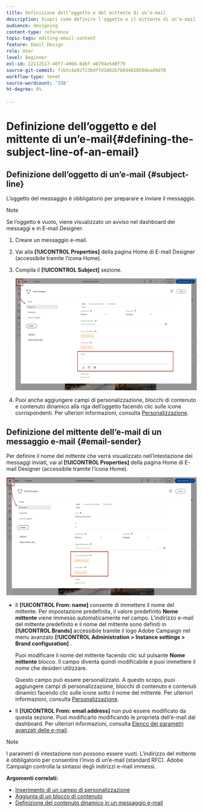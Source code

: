 ```yaml
---
title: Definizione dell’oggetto e del mittente di un’e-mail
description: Scopri come definire l’oggetto e il mittente di un’e-mail in E-mail Designer.
audience: designing
content-type: reference
topic-tags: editing-email-content
feature: Email Design
role: User
level: Beginner
exl-id: 22112517-40f7-4966-84bf-40794e5d0f79
source-git-commit: fcb5c4a92f23bdffd1082b7b044b5859dead9d70
workflow-type: tm+mt
source-wordcount: '338'
ht-degree: 0%

---
```


# Definizione dell’oggetto e del mittente di un’e-mail{#defining-the-subject-line-of-an-email}

## Definizione dell’oggetto di un’e-mail {#subject-line}

L’oggetto del messaggio è obbligatorio per preparare e inviare il messaggio.

>[!NOTE]
>
>Se l’oggetto è vuoto, viene visualizzato un avviso nel dashboard dei messaggi e in E-mail Designer.

1. Creare un messaggio e-mail.
1. Vai alla **[!UICONTROL Properties]** della pagina Home di E-mail Designer (accessibile tramite l’icona Home).
1. Compila il **[!UICONTROL Subject]** sezione.

   ![](assets/email_designer_subject.png)

1. Puoi anche aggiungere campi di personalizzazione, blocchi di contenuto e contenuto dinamico alla riga dell’oggetto facendo clic sulle icone corrispondenti. Per ulteriori informazioni, consulta [Personalizzazione](../../designing/using/personalization.md).

## Definizione del mittente dell’e-mail di un messaggio e-mail {#email-sender}

Per definire il nome del mittente che verrà visualizzato nell’intestazione dei messaggi inviati, vai al **[!UICONTROL Properties]** della pagina Home di E-mail Designer (accessibile tramite l’icona Home).

![](assets/delivery_content_edition16.png)

* Il **[!UICONTROL From: name]** consente di immettere il nome del mittente. Per impostazione predefinita, il valore predefinito **Nome mittente** viene immesso automaticamente nel campo. L’indirizzo e-mail del mittente predefinito e il nome del mittente sono definiti in **[!UICONTROL Brands]** accessibile tramite il logo Adobe Campaign nel menu avanzato **[!UICONTROL Administration > Instance settings > Brand configuration]** .

  Puoi modificare il nome del mittente facendo clic sul pulsante **Nome mittente** blocco. Il campo diventa quindi modificabile e puoi immettere il nome che desideri utilizzare.

  Questo campo può essere personalizzato. A questo scopo, puoi aggiungere campi di personalizzazione, blocchi di contenuto e contenuti dinamici facendo clic sulle icone sotto il nome del mittente. Per ulteriori informazioni, consulta [Personalizzazione](../../designing/using/personalization.md).

* Il **[!UICONTROL From: email address]** non può essere modificato da questa sezione. Puoi modificarlo modificando le proprietà dell’e-mail dal dashboard. Per ulteriori informazioni, consulta [Elenco dei parametri avanzati delle e-mail](../../administration/using/configuring-email-channel.md#advanced-parameters).

>[!NOTE]
>
>I parametri di intestazione non possono essere vuoti. L’indirizzo del mittente è obbligatorio per consentire l’invio di un’e-mail (standard RFC). Adobe Campaign controlla la sintassi degli indirizzi e-mail immessi.

**Argomenti correlati:**

* [Inserimento di un campo di personalizzazione](../../designing/using/personalization.md#inserting-a-personalization-field)
* [Aggiunta di un blocco di contenuto](../../designing/using/personalization.md#adding-a-content-block)
* [Definizione del contenuto dinamico in un messaggio e-mail](../../designing/using/personalization.md#defining-dynamic-content-in-an-email)
